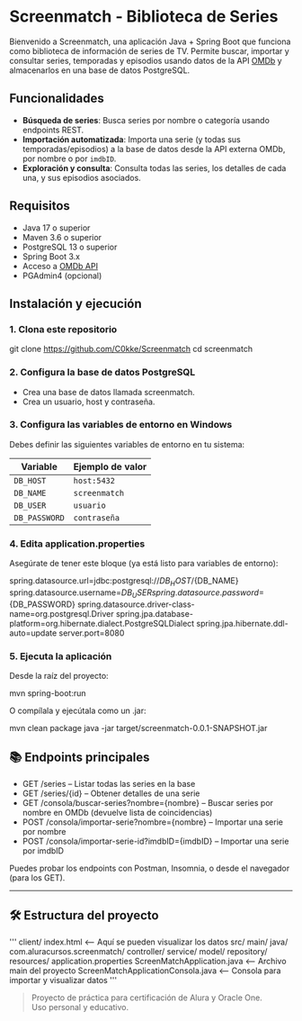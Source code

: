 # Screenmatch - Biblioteca de Series

Bienvenido a Screenmatch, una aplicación Java + Spring Boot que funciona como biblioteca de información de series de TV. Permite buscar, importar y consultar series, temporadas y episodios usando datos de la API [OMDb](https://www.omdbapi.com/) y almacenarlos en una base de datos PostgreSQL.

## Funcionalidades

- **Búsqueda de series**: Busca series por nombre o categoría usando endpoints REST.
- **Importación automatizada**: Importa una serie (y todas sus temporadas/episodios) a la base de datos desde la API externa OMDb, por nombre o por `imdbID`.
- **Exploración y consulta**: Consulta todas las series, los detalles de cada una, y sus episodios asociados.

## Requisitos

- Java 17 o superior
- Maven 3.6 o superior
- PostgreSQL 13 o superior
- Spring Boot 3.x
- Acceso a [OMDb API](https://www.omdbapi.com/)
- PGAdmin4 (opcional)

## Instalación y ejecución

### 1. Clona este repositorio

git clone https://github.com/C0kke/Screenmatch
cd screenmatch

### 2. Configura la base de datos PostgreSQL

- Crea una base de datos llamada screenmatch.
- Crea un usuario, host y contraseña.

### 3. Configura las variables de entorno en Windows

Debes definir las siguientes variables de entorno en tu sistema:

| Variable     | Ejemplo de valor           |
|--------------|---------------------------|
| `DB_HOST`    | `host:5432`          |
| `DB_NAME`    | `screenmatch`             |
| `DB_USER`    | `usuario`                |
| `DB_PASSWORD`| `contraseña`  |

### 4. Edita application.properties

Asegúrate de tener este bloque (ya está listo para variables de entorno):

spring.datasource.url=jdbc:postgresql://${DB_HOST}/${DB_NAME}
spring.datasource.username=${DB_USER}
spring.datasource.password=${DB_PASSWORD}
spring.datasource.driver-class-name=org.postgresql.Driver
spring.jpa.database-platform=org.hibernate.dialect.PostgreSQLDialect
spring.jpa.hibernate.ddl-auto=update
server.port=8080

### 5. Ejecuta la aplicación

Desde la raíz del proyecto:

mvn spring-boot:run

O compílala y ejecútala como un .jar:

mvn clean package
java -jar target/screenmatch-0.0.1-SNAPSHOT.jar

## 📚 Endpoints principales

- GET /series – Listar todas las series en la base
- GET /series/{id} – Obtener detalles de una serie
- GET /consola/buscar-series?nombre={nombre} – Buscar series por nombre en OMDb (devuelve lista de coincidencias)
- POST /consola/importar-serie?nombre={nombre} – Importar una serie por nombre
- POST /consola/importar-serie-id?imdbID={imdbID} – Importar una serie por imdbID

Puedes probar los endpoints con Postman, Insomnia, o desde el navegador (para los GET).

---

## 🛠️ Estructura del proyecto

'''
client/
    index.html <-- Aquí se pueden visualizar los datos
src/
  main/
    java/
      com.aluracursos.screenmatch/
        controller/
        service/
        model/
        repository/
    resources/
      application.properties
    ScreenMatchApplication.java <-- Archivo main del proyecto
    ScreenMatchApplicationConsola.java <-- Consola para importar y visualizar datos
'''


> Proyecto de práctica para certificación de Alura y Oracle One.  
> Uso personal y educativo.
